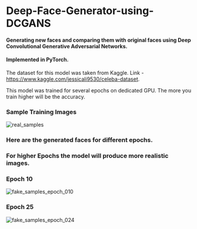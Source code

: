 # Deep-Face-Generator-using-DCGANS
#### Generating new faces and comparing them with original faces using Deep Convolutional Generative Adversarial Networks.
#### Implemented in PyTorch.
The dataset for this model was taken from Kaggle. Link - https://www.kaggle.com/jessicali9530/celeba-dataset. 

This model was trained for several epochs on dedicated GPU. The more you train higher will be the accuracy.
### Sample Training Images
![real_samples](https://user-images.githubusercontent.com/40026126/72149643-9d605280-33c9-11ea-8b2e-9f777a14168b.png)


### Here are the generated faces for different epochs.
### For higher Epochs the model will produce more realistic images.
### Epoch 10
![fake_samples_epoch_010](https://user-images.githubusercontent.com/40026126/72149424-20cd7400-33c9-11ea-9412-60c0027dc80f.png)


### Epoch 25 
![fake_samples_epoch_024](https://user-images.githubusercontent.com/40026126/72149210-a270d200-33c8-11ea-899b-b538edc746b9.png)

